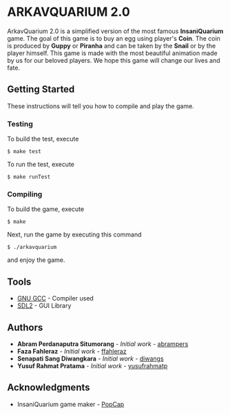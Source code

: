 # ARKAVQUARIUM 2.0

ArkavQuarium 2.0 is a simplified version of the most famous **InsaniQuarium** game. The goal of this game is to buy an egg using player's **Coin**. The coin is produced by **Guppy** or **Piranha** and can be taken by the **Snail** or by the player himself. This game is made with the most beautiful animation made by us for our beloved players. We hope this game will change our lives and fate.

## Getting Started

These instructions will tell you how to compile and play the game.

### Testing

To build the test, execute
```sh-session
$ make test
```

To run the test, execute
```sh-session
$ make runTest
```

### Compiling
To build the game, execute
```sh-session
$ make
```

Next, run the game by executing this command
```
$ ./arkavquarium
```

and enjoy the game.

## Tools

* [GNU GCC](https://gcc.cnu.org) - Compiler used
* [SDL2](https://www.libsdl.org/download-2.0.php) - GUI Library

## Authors

* **Abram Perdanaputra Situmorang** - *Initial work* - [abrampers](https://github.com/abrampers)
* **Faza Fahleraz** - *Initial work* - [ffahleraz](https://github.com/ffahleraz)
* **Senapati Sang Diwangkara** - *Initial work* - [diwangs](https://github.com/diwangs)
* **Yusuf Rahmat Pratama** - *Initial work* - [yusufrahmatp](https://github.com/yusufrahmatp)

## Acknowledgments

* InsaniQuarium game maker - [PopCap](https://www.ea.com/studios/popcap)

